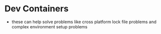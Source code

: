 # Dev Containers

- these can help solve problems like cross platform lock file problems and complex environment setup problems